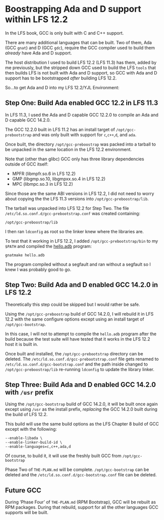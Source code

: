 Boostrapping Ada and D support within LFS 12.2
==============================================

In the LFS book, GCC is only built with C and C++ support.

There are many additional languages that can be built. Two of them, Ada (GCC
`gnat`) and D (GCC `gdc`), require the GCC compiler used to build them *already*
have Ada and D support.

The host distribution I used to build LFS 12.2 (LFS 11.3) has them, added by me
previously, but the stripped down GCC used to build the LFS `tools` that then
builds LFS is not built with Ada and D support, so GCC with Ada and D support
has to be bootstrapped *after* building LFS 12.2.

So...to get Ada and D into my LFS 12.2/YJL Environment:


Step One: Build Ada enabled GCC 12.2 in LFS 11.3
------------------------------------------------

In LFS 11.3, I used the Ada and D capable GCC 12.2.0 to compile an Ada and D
capable GCC 14.2.0.

The GCC 12.2.0 built in LFS 11.2 has an install target of
`/opt/gcc-prebootstrap` and was only built with support for `c`,`c++`,`d`, and
`ada`.

Once built, the directory `/opt/gcc-preboostrap` was packed into a tarball to be
unpacked in the same location in the LFS 12.2 environment.

Note that (other than glibc) GCC only has three library dependencies outside of
GCC itself:

* MPFR (libmpfr.so.6 in LFS 12.2)
* GMP (libgmp.so.10, libgmpxx.so.4 in LFS 12.2)
* MPC (libmpc.so.3 in LFS 12.2)

Since those are the same ABI versions in LFS 12.2, I did not need to worry about
copying the the LFS 11.3 versions into `/opt/gcc-preboostrap/lib`.

The tarball was unpacked into LFS 12.2 for Step Two. The file
`/etc/ld.so.conf.d/gcc-prebootstrap.conf` was created containing:

    /opt/gcc-preboostrap/lib

I then ran `ldconfig` as root so the linker knew where the libraries are.

To test that it working in LFS 12.2, I added `/opt/gcc-prebootstrap/bin` to my
`$PATH` and compiled the [hello.adb](hello.adb) program:

    gnatmake hello.adb

The program compiled without a segfault and ran without a segfault so I knew I
was probably good to go.


Step Two: Build Ada and D enabled GCC 14.2.0 in LFS 12.2
--------------------------------------------------------

Theoretically this step could be skipped but I would rather be safe.

Using the `/opt/gcc-preboostrap` build of GCC 14.2.0, I will rebuild it in LFS
12.2 with the same configure options except using an install target of
`/opt/gcc-bootstrap`.

In this case, I will not to attempt to compile the `hello.adb` program after
the build because the test suite will have tested that it works in the LFS 12.2
host it is built in.

Once built and installed, the `/opt/gcc-prebootstrap` directory can be deleted.
The `/etc/ld.so.conf.d/gcc-prebootstrap.conf` file gets renamed to
`/etc/ld.so.conf.d/gcc-bootstrap.conf` and the path inside changed to
`/opt/gcc-preboostrap/lib` re-running `ldconfig` to update the library linker.


Step Three: Build Ada and D enabled GCC 14.2.0 with `/usr` prefix
-----------------------------------------------------------------

Using the `/opt/gcc-bootstrap` build of GCC 14.2.0, it will be built once again
except using `/usr` as the install prefix, *replacing* the GCC 14.2.0 built
during the build of LFS 12.2.

This build will use the same build options as the LFS Chapter 8 build of GCC
except with the following:

    --enable-libada \
    --enable-linker-build-id \
    --enable-languages=c,c++,ada,d

Of course, to build it, it will use the freshly built GCC from
`/opt/gcc-bootstrap`

Phase Two of `THE-PLAN.md` will be complete. `/opt/gcc-bootstrap` can be deleted
and the `/etc/ld.so.conf.d/gcc-bootstrap.conf` file can be deleted.


Future GCC
----------

During ‘Phase Four’ of `THE-PLAN.md` (RPM Bootstrap), GCC will be rebuilt as RPM
packages. During that rebuild, support for all the other languages GCC supports
will be built.
